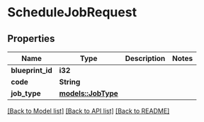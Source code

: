 # ScheduleJobRequest

## Properties

Name | Type | Description | Notes
------------ | ------------- | ------------- | -------------
**blueprint_id** | **i32** |  | 
**code** | **String** |  | 
**job_type** | [**models::JobType**](JobType.md) |  | 

[[Back to Model list]](../README.md#documentation-for-models) [[Back to API list]](../README.md#documentation-for-api-endpoints) [[Back to README]](../README.md)


